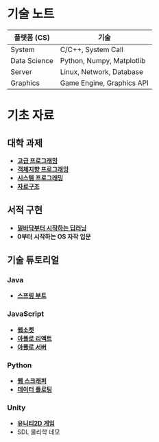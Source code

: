 # 기술 노트

| 플랫폼 (CS)  | 기술                      |
| ------------ | ------------------------- |
| System       | C/C++, System Call        |
| Data Science | Python, Numpy, Matplotlib |
| Server       | Linux, Network, Database  |
| Graphics     | Game Engine, Graphics API |

# 기초 자료

## 대학 과제

- [**고급 프로그래밍**](https://github.com/yurucoder/java-programming)
- [**객체지향 프로그래밍**](https://github.com/yurucoder/structured-c)
- [**시스템 프로그래밍**](https://github.com/yurucoder/system-programming)
- [**자료구조**](https://github.com/yurucoder/data-structure)

## 서적 구현

- [**밑바닥부터 시작하는 딥러닝**](https://github.com/yurucoder/dezero)
- **0부터 시작하는 OS 자작 입문**

## 기술 튜토리얼

### Java

- [**스프링 부트**](https://github.com/yurucoder/simple-spring)

### JavaScript

- [**웹소켓**](https://github.com/yurucoder/noom)
- [**아폴로 리액트**](https://github.com/yurucoder/apollo-movie)
- [**아폴로 서버**](https://github.com/yurucoder/graphql-api)

### Python

- [**웹 스크래퍼**](https://github.com/yurucoder/py-scrapper)
- [**데이터 플로팅**](https://github.com/yurucoder/corona-dashboard)

### Unity

- [**유니티2D 게임**](https://github.com/yurucoder/KimchiRun)
- SDL 물리학 데모
